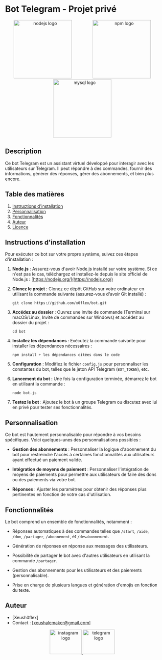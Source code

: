 # Bot Telegram - Projet privé 

<div align="center">
 <img src="https://cdn.jsdelivr.net/gh/devicons/devicon/icons/nodejs/nodejs-original.svg" height="190" alt="nodejs logo"  />
  <img width="60" />
 <img src="https://cdn.jsdelivr.net/gh/devicons/devicon/icons/npm/npm-original-wordmark.svg" height="190" alt="npm logo"  />
  <img width="60" />
  <img src="https://cdn.jsdelivr.net/gh/devicons/devicon/icons/mysql/mysql-original.svg" height="190" alt="mysql logo"  />
  <img width="60" />
   </div>
   
## Description

Ce bot Telegram est un assistant virtuel développé pour interagir avec les utilisateurs sur Telegram. Il peut répondre à des commandes, fournir des informations, générer des réponses, gérer des abonnements, et bien plus encore.

## Table des matières

1. [Instructions d'installation](#instructions-dinstallation)
2. [Personnalisation](#personnalisation)
3. [Fonctionnalités](#fonctionnalités)
4. [Auteur](#auteur)
5. [Licence](#licence)

## Instructions d'installation

Pour exécuter ce bot sur votre propre système, suivez ces étapes d'installation :

1. **Node.js** : Assurez-vous d'avoir Node.js installé sur votre système. Si ce n'est pas le cas, téléchargez et installez-le depuis le site officiel de Node.js : [https://nodejs.org/](https://nodejs.org/)

2. **Clonez le projet** : Clonez ce dépôt GitHub sur votre ordinateur en utilisant la commande suivante (assurez-vous d'avoir Git installé) :
   ```
   git clone https://github.com/x0flex/bot.git
   ```

3. **Accédez au dossier** : Ouvrez une invite de commande (Terminal sur macOS/Linux, Invite de commandes sur Windows) et accédez au dossier du projet :
   ```
   cd bot
   ```

4. **Installez les dépendances** : Exécutez la commande suivante pour installer les dépendances nécessaires :
   ```
   npm install + les dépendances citées dans le code
   ```

5. **Configuration** : Modifiez le fichier `config.js` pour personnaliser les constantes du bot, telles que le jeton API Telegram (`BOT_TOKEN`), etc.

6. **Lancement du bot** : Une fois la configuration terminée, démarrez le bot en utilisant la commande :
   ```
   node bot.js
   ```

7. **Testez le bot** : Ajoutez le bot à un groupe Telegram ou discutez avec lui en privé pour tester ses fonctionnalités.

## Personnalisation

Ce bot est hautement personnalisable pour répondre à vos besoins spécifiques. Voici quelques-unes des personnalisations possibles :

- **Gestion des abonnements** : Personnaliser la logique d'abonnement du bot pour restreindre l'accès à certaines fonctionnalités aux utilisateurs ayant effectué un paiement valide.

- **Intégration de moyens de paiement** : Personnaliser l'intégration de moyens de paiements pour permettre aux utilisateurs de faire des dons ou des paiements via votre bot.

- **Réponses** : Ajuster les paramètres pour obtenir des réponses plus pertinentes en fonction de votre cas d'utilisation.

## Fonctionnalités

Le bot comprend un ensemble de fonctionnalités, notamment :

- Réponses automatiques à des commandes telles que `/start`, `/aide`, `/don`, `/partager`, `/abonnement`, et `/desabonnement`.

- Génération de réponses en réponse aux messages des utilisateurs.

- Possibilité de partager le bot avec d'autres utilisateurs en utilisant la commande `/partager`.

- Gestion des abonnements pour les utilisateurs et des paiements (personnalisable).

- Prise en charge de plusieurs langues et génération d'emojis en fonction du texte.


## Auteur

- [Xeush0flex]
- Contact : [xeushalemaker@gmail.com]

<div align="center">
<a href="https://instagram.com/xeush0flex" target="_blank">
    <img src="https://raw.githubusercontent.com/maurodesouza/profile-readme-generator/master/src/assets/icons/social/instagram/default.svg" width="104" height="80" alt="instagram logo"  />
  </a>
  <a href="https://t.me/xeush0flex" target="_blank">
    <img src="https://raw.githubusercontent.com/maurodesouza/profile-readme-generator/master/src/assets/icons/social/telegram/default.svg" width="104" height="80" alt="telegram logo"  />
  </a>
</div>


